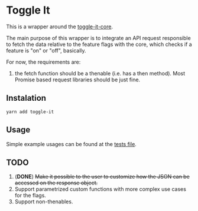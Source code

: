 # Toggle It

This is a wrapper around the [toggle-it-core](https://github.com/DanielsLuz/toggle-it-core).

The main purpose of this wrapper is to integrate an API request responsible to fetch the data
relative to the feature flags with the core, which checks if a feature is "on" or "off", basically.

For now, the requirements are:
1. the fetch function should be a thenable (i.e. has a then method). Most Promise based request libraries should be just fine.

## Instalation

```
yarn add toggle-it
```

## Usage

Simple example usages can be found at the [tests file](https://github.com/DanielsLuz/toggle-it/blob/master/__tests__/toggle-it.test.js).

## TODO

1. (**DONE**) ~~Make it possible to the user to customize how the JSON can be accessed on the response object.~~
2. Support parametrized custom functions with more complex use cases for the flags.
2. Support non-thenables.
